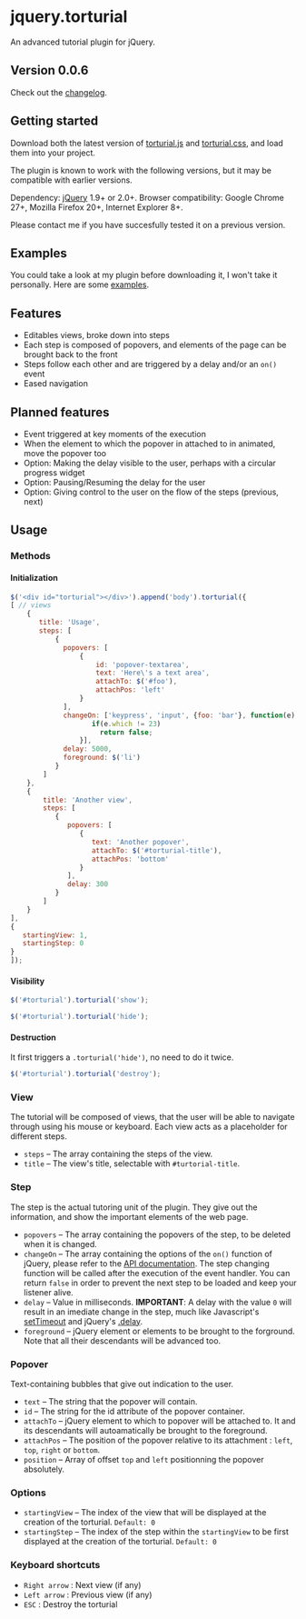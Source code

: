 jquery.torturial
================

An advanced tutorial plugin for jQuery.

Version 0.0.6
-------------

Check out the [changelog](CHANGELOG.md).


Getting started
---------------

Download both the latest version of [torturial.js](torturial.js) and [torturial.css](torturial.css), and load them into your project.

The plugin is known to work with the following versions, but it may be compatible with earlier versions.

Dependency: [jQuery](http://jquery.com/download/) 1.9+ or 2.0+.
Browser compatibility: Google Chrome 27+, Mozilla Firefox 20+, Internet Explorer 8+.

Please contact me if you have succesfully tested it on a previous version.

Examples
--------

You could take a look at my plugin before downloading it, I won't take it personally. Here are some [examples](http://nmussy.github.io/jquery.torturial/).

Features
--------

* Editables views, broke down into steps
* Each step is composed of popovers, and elements of the page can be brought back to the front
* Steps follow each other and are triggered by a delay and/or an `on()` event
* Eased navigation

Planned features
----------------

* Event triggered at key moments of the execution
* When the element to which the popover in attached to in animated, move the popover too
* Option: Making the delay visible to the user, perhaps with a circular progress widget
* Option: Pausing/Resuming the delay for the user
* Option: Giving control to the user on the flow of the steps (previous, next)

Usage
-----

### Methods

#### Initialization

```javascript
$('<div id="torturial"></div>').append('body').torturial({
[ // views
    {
       title: 'Usage',
       steps: [
           {
             popovers: [
                 {
                     id: 'popover-textarea',
                     text: 'Here\'s a text area',
                     attachTo: $('#foo'),
                     attachPos: 'left'
                 }
             ],
             changeOn: ['keypress', 'input', {foo: 'bar'}, function(e) {
                    if(e.which != 23)
                      return false;
                 }],
             delay: 5000,
             foreground: $('li')
           }
        ]
    },
    {
        title: 'Another view',
        steps: [
           {
              popovers: [
                 {
                    text: 'Another popover',
                    attachTo: $('#torturial-title'),
                    attachPos: 'bottom'
                 }
              ],
              delay: 300
           }
        ]
    }
],
{
   startingView: 1,
   startingStep: 0
}
]);
```

#### Visibility


```javascript
$('#torturial').torturial('show');

$('#torturial').torturial('hide');
```

#### Destruction

It first triggers a `.torturial('hide')`, no need to do it twice.

```javascript
$('#torturial').torturial('destroy');
```

### View

The tutorial will be composed of views, that the user will be able to navigate through using his mouse or keyboard. 
Each view acts as a placeholder for different steps.

* `steps` – The array containing the steps of the view.
* `title` – The view's title, selectable with `#turtorial-title`.

### Step

The step is the actual tutoring unit of the plugin.
They give out the information, and show the important elements of the web page.

* `popovers` – The array containing the popovers of the step, to be deleted when it is changed.
* `changeOn` – The array containing the options of the `on()` function of jQuery, please refer to the [API documentation](http://api.jquery.com/on/).
The step changing function will be called after the execution of the event handler. You can return `false` in order to prevent the next step to be loaded and keep your listener alive.
* `delay` – Value in milliseconds. __IMPORTANT__: A delay with the value `0` will result in an imediate change in the step, much like Javascript's [setTimeout](http://www.w3schools.com/jsref/met_win_settimeout.asp) and jQuery's [.delay](http://api.jquery.com/delay/).
* `foreground` – jQuery element or elements to be brought to the forground. Note that all their descendants will be advanced too.

### Popover

Text-containing bubbles that give out indication to the user.

* `text` – The string that the popover will contain.
* `id` – The string for the id attribute of the popover container.
* `attachTo` – jQuery element to which to popover will be attached to. It and its descendants will autoamatically be brought to the foreground.
* `attachPos` – The position of the popover relative to its attachment : `left`, `top`, `right` or `bottom`.
* `position` – Array of offset `top` and `left` positionning the popover absolutely.

### Options

* `startingView` – The index of the view that will be displayed at the creation of the torturial. `Default: 0`
* `startingStep` – The index of the step within the `startingView` to be first displayed at the creation of the torturial. `Default: 0`


### Keyboard shortcuts

* `Right arrow` : Next view (if any)
* `Left arrow` : Previous view (if any)
* `ESC` : Destroy the torturial